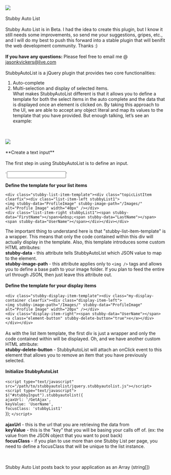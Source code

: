 <img src="http://www.stubbyui.com/images/stubby-mock.png" /><br /><br />
Stubby Auto List<br /><br />
Stubby Auto List is in Beta. I had the idea to create this plugin, but I know it still needs some improvements, so send me your suggestions, gripes, etc., and I will do my best to push this forward into a stable plugin that will benifit the web development community. Thanks :)
<br /><br />
**If you have any questions:**
Please feel free to email me @ jasonkvickers@live.com
<br /><br />
StubbyAutoList is a jQuery plugin that provides two core functionalities:<br />
1.	Auto-complete<br />
2.	Multi-selection and display of selected items.<br />
What makes StubbyAutoList different is that it allows you to define a template for both the select items in the auto complete and the data that is displayed once an element is clicked on. By taking this approach to the UI, we are able to accept any object literal and map its values to the template that you have provided. But enough talking, let’s see an example:
<br />
<br /><img src="http://www.stubbyui.com/images/subbydemo.png" />
<br /><br />
**Create a text input**<br /><br />
The first step in using StubbyAutoList is to define an input.<br /><br />
`<input type="text" id="stubbyInput" class="stubbyList1"/>`

**Define the template for your list items**

`<div class="stubby-list-item-template"><div class="topicListItem clearfix"><div class="list-item-left stubbyList1">`<br />
`<img stubby-data="ProfileImage" stubby-image-path="/Images/" alt="Profile Image" width="40px" /></div>`<br />
`<div class="list-item-right stubbyList1"><span stubby-data="FirstName"></span>&nbsp;<span stubby-data="LastName"></span>`<br /> 
`<span stubby-data="UserName"></span></div></div></div>`

The important thing to understand here is that "stubby-list-item-template" is a wrapper. This means that only the code contained within this div will actually display in the template. Also, this template introduces some custom HTML attributes:<br />
**stubby-data** - this attribute tells StubbyAutoList which JSON value to map to the element.
<br />**stubby-image-path** - this attribute applies only to `<img />` tags and allows you to define a base path to your image folder. If you plan to feed the entire url through JSON, then just leave this attribute out.
<br /><br />
**Define the template for your display items**<br /><br />
`<div class="stubby-display-item-template"><div class="my-display-container clearfix"><div class="display-item-left">`<br />
`<img stubby-image-path="/Images/" stubby-data="ProfileImage" alt="Profile Image" width="20px" /></div>`<br />
`<div class="display-item-right"><span stubby-data="UserName"></span>`<br />
`<a class="element-button" stubby-delete-button="true">x</a></div></div></div>`
<br /><br />
As with the list item template, the first div is just a wrapper and only the code contained within will be displayed. Oh, and we have another custom HTML attribute:<br />
**stubby-delete-button** - StubbyAutoList will attach an onClick event to this element that allows you to remove an item that you have previously selected.
<br /><br />
**Initialize StubbyAutoList**
<br /><br />
`<script type="text/javascript" src="/path/to/stubbyautolist/jquery.stubbyautolist.js"></script>`<br />
`<script type="text/javascript">`<br />
    `$("#stubbyInput").stubbyautolist({`<br />
        `ajaxUrl: '/GetAjax',`<br />
        `keyValue: 'UserName',`<br />
        `focusClass: 'stubbyList1'`<br />
    });
`</script>`
<br /><br />
**ajaxUrl** - this is the url that you are retrieving the data from<br />
**keyValue** - this is the "key" that you will be basing your calls off of. (ex: the value from the JSON object that you want to post back)<br />
**focusClass** - if you plan to use more than one Stubby List per page, you need to define a focusClass that will be unique to the list instance.

<br /><br />
Stubby Auto List posts back to your application as an Array (string[])